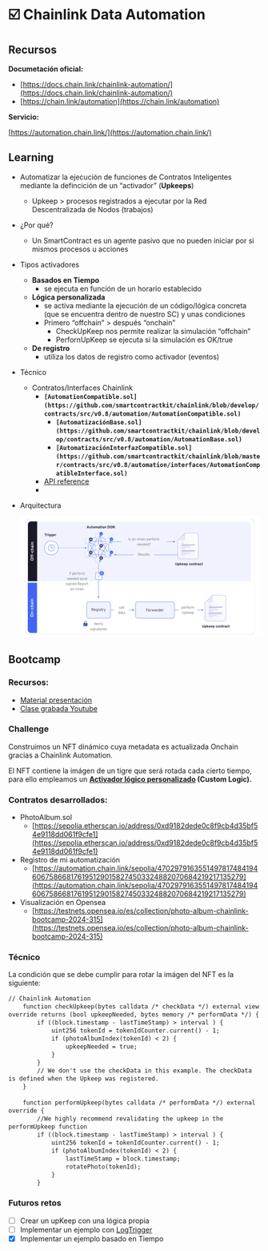 # ☑️ Chainlink Data Automation

## Recursos

**Documetación oficial:** 

- [https://docs.chain.link/chainlink-automation/](https://docs.chain.link/chainlink-automation/)
- [https://chain.link/automation](https://chain.link/automation)

**Servicio:** 

[https://automation.chain.link/](https://automation.chain.link/)

## Learning

- Automatizar la ejecución de funciones de Contratos Inteligentes mediante la defincición de un “activador” (**Upkeeps**)
    - Upkeep > procesos registrados a ejecutar por la Red Descentralizada de Nodos (trabajos)
- ¿Por qué?
    - Un SmartContract es un agente pasivo que no pueden iniciar por si mismos procesos u acciones
- Tipos activadores
    - **Basados en Tiempo**
        - se ejecuta en función de un horario establecido
    - **Lógica personalizada**
        - se activa mediante la ejecución de un código/lógica concreta (que se encuentra dentro de nuestro SC) y unas condiciones
        - Primero “offchain” > después “onchain”
            - CheckUpKeep nos permite realizar la simulación “offchain”
            - PerfornUpKeep se ejecuta si la simulación es OK/true
    - **De registro**
        - utiliza los datos de registro como activador (eventos)
- Técnico
    - Contratos/Interfaces Chainlink
        - **`[AutomationCompatible.sol](https://github.com/smartcontractkit/chainlink/blob/develop/contracts/src/v0.8/automation/AutomationCompatible.sol)`**
            - **`[AutomatizaciónBase.sol](https://github.com/smartcontractkit/chainlink/blob/develop/contracts/src/v0.8/automation/AutomationBase.sol)`**
            - **`[AutomatizaciónInterfazCompatible.sol](https://github.com/smartcontractkit/chainlink/blob/master/contracts/src/v0.8/automation/interfaces/AutomationCompatibleInterface.sol)`**
        - [API reference](https://docs.chain.link/data-feeds/api-reference)
        - 
- Arquitectura
    
    ![Untitled](%E2%98%91%EF%B8%8F%20Chainlink%20Data%20Automation%202332ab03ba454fe885bdbf3f85e74569/Untitled.png)
    

## Bootcamp

### Recursos:

- [Material presentación](https://docs.google.com/presentation/d/e/2PACX-1vSWSZfMuNAjQrRFEsUXZad1j-1POA_XlGpsXfy0uQmwAhFjBxyysJ8Y8xKL18FGu77NXFfovotT90F2/pub?start=false&loop=false&delayms=3000&slide=id.g2acdc1ce0f8_0_0)
- [Clase grabada Youtube](https://www.youtube.com/watch?v=I0J7BiznF_k)

### Challenge

Construimos un NFT dinámico cuya metadata es actualizada Onchain gracias a Chainlink Automation. 

El NFT contiene la imágen de un tigre que será rotada cada cierto tiempo, para ello empleamos un **[Activador lógico personalizado](https://docs.chain.link/chainlink-automation/guides/register-upkeep) (Custom Logic).**

### Contratos desarrollados:

- PhotoAlbum.sol
    - [https://sepolia.etherscan.io/address/0xd9182dede0c8f9cb4d35bf54e9118dd061f9cfe1](https://sepolia.etherscan.io/address/0xd9182dede0c8f9cb4d35bf54e9118dd061f9cfe1)
- Registro de mi automatización
    - [https://automation.chain.link/sepolia/47029791635514978174841946067586681761951290158274503324882070684219217135279](https://automation.chain.link/sepolia/47029791635514978174841946067586681761951290158274503324882070684219217135279)
- Visualización en Opensea
    - [https://testnets.opensea.io/es/collection/photo-album-chainlink-bootcamp-2024-315](https://testnets.opensea.io/es/collection/photo-album-chainlink-bootcamp-2024-315)

### Técnico

La condición que se debe cumplir para rotar la imágen del NFT es la siguiente: 

```solidity
// Chainlink Automation
    function checkUpkeep(bytes calldata /* checkData */) external view override returns (bool upkeepNeeded, bytes memory /* performData */) {
        if ((block.timestamp - lastTimeStamp) > interval ) {
            uint256 tokenId = tokenIdCounter.current() - 1;
            if (photoAlbumIndex(tokenId) < 2) {
                upkeepNeeded = true;
            }
        }
        // We don't use the checkData in this example. The checkData is defined when the Upkeep was registered.
    }

    function performUpkeep(bytes calldata /* performData */) external override {
        //We highly recommend revalidating the upkeep in the performUpkeep function
        if ((block.timestamp - lastTimeStamp) > interval ) {
            uint256 tokenId = tokenIdCounter.current() - 1;
            if (photoAlbumIndex(tokenId) < 2) {
                lastTimeStamp = block.timestamp;            
                rotatePhoto(tokenId);
            }
        }
```

### Futuros retos

- [ ]  Crear un upKeep con una lógica propia
- [ ]  Implementar un ejemplo con [LogTrigger](https://docs.chain.link/chainlink-automation/guides/log-trigger)
- [x]  Implementar un ejemplo basado en Tiempo